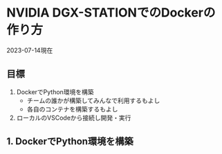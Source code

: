 # NVIDIA DGX-STATIONでのDockerの作り方

2023-07-14現在

## 目標

1. DockerでPython環境を構築
    - チームの誰かが構築してみんなで利用するもよし
    - 各自のコンテナを構築するもよし
2. ローカルのVSCodeから接続し開発・実行

## 1. DockerでPython環境を構築

